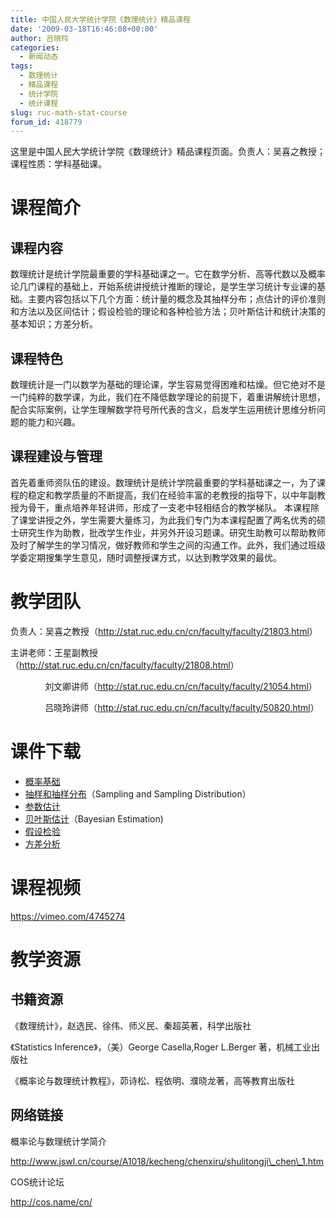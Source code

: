 ```yaml
---
title: 中国人民大学统计学院《数理统计》精品课程
date: '2009-03-18T16:46:08+00:00'
author: 吕晓玲
categories:
  - 新闻动态
tags:
  - 数理统计
  - 精品课程
  - 统计学院
  - 统计课程
slug: ruc-math-stat-course
forum_id: 418779
---
```


这里是中国人民大学统计学院《数理统计》精品课程页面。负责人：吴喜之教授；课程性质：学科基础课。

# 课程简介

## 课程内容

数理统计是统计学院最重要的学科基础课之一。它在数学分析、高等代数以及概率论几门课程的基础上，开始系统讲授统计推断的理论，是学生学习统计专业课的基础。主要内容包括以下几个方面：统计量的概念及其抽样分布；点估计的评价准则和方法以及区间估计；假设检验的理论和各种检验方法；贝叶斯估计和统计决策的基本知识；方差分析。
<!--more-->

## 课程特色

数理统计是一门以数学为基础的理论课，学生容易觉得困难和枯燥。但它绝对不是一门纯粹的数学课，为此，我们在不降低数学理论的前提下，着重讲解统计思想，配合实际案例，让学生理解数学符号所代表的含义，启发学生运用统计思维分析问题的能力和兴趣。

## 课程建设与管理

首先着重师资队伍的建设。数理统计是统计学院最重要的学科基础课之一，为了课程的稳定和教学质量的不断提高，我们在经验丰富的老教授的指导下，以中年副教授为骨干，重点培养年轻讲师，形成了一支老中轻相结合的教学梯队。 本课程除了课堂讲授之外，学生需要大量练习，为此我们专门为本课程配置了两名优秀的硕士研究生作为助教，批改学生作业，并另外开设习题课。研究生助教可以帮助教师及时了解学生的学习情况，做好教师和学生之间的沟通工作。此外，我们通过班级学委定期搜集学生意见，随时调整授课方式，以达到教学效果的最优。

# 教学团队

负责人：吴喜之教授（<http://stat.ruc.edu.cn/cn/faculty/faculty/21803.html>）

主讲老师：王星副教授（<http://stat.ruc.edu.cn/cn/faculty/faculty/21808.html>）

              刘文卿讲师（<http://stat.ruc.edu.cn/cn/faculty/faculty/21054.html>）

              吕晓玲讲师（<http://stat.ruc.edu.cn/cn/faculty/faculty/50820.html>）

# 课件下载

* [概率基础](https://uploads.cosx.org/2009/06/Probability.ppt)
* [抽样和抽样分布](https://uploads.cosx.org/2009/06/Sampling_dist.ppt)（Sampling and Sampling Distribution）
* [参数估计](https://uploads.cosx.org/2009/06/Parameter_est.ppt)
* [贝叶斯估计](https://uploads.cosx.org/2009/06/Bayes.ppt)（Bayesian Estimation)
* [假设检验](https://uploads.cosx.org/2009/06/Hypothesis_test.ppt)
* [方差分析](https://uploads.cosx.org/2009/06/ANOVA.ppt)

# 课程视频

<https://vimeo.com/4745274>

# 教学资源

## 书籍资源

《数理统计》，赵选民、徐伟、师义民、秦超英著，科学出版社

《Statistics Inference》，（美）George Casella,Roger L.Berger 著，机械工业出版社

《概率论与数理统计教程》，茆诗松、程依明、濮晓龙著，高等教育出版社

## 网络链接

概率论与数理统计学简介

<http://www.jswl.cn/course/A1018/kecheng/chenxiru/shulitongji\_chen\_1.htm>

COS统计论坛

<http://cos.name/cn/>
